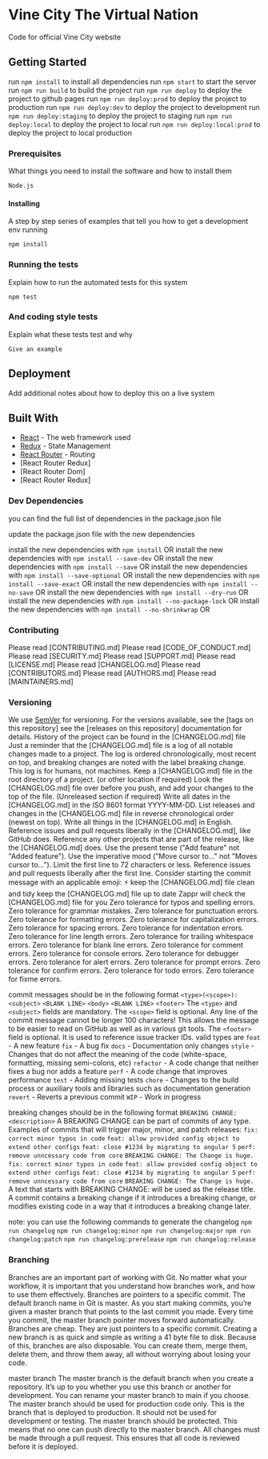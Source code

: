 # Vine City The Virtual Nation

Code for official Vine City website

## Getting Started
run `npm install` to install all dependencies
run `npm start` to start the server
run `npm run build` to build the project
run `npm run deploy` to deploy the project to github pages
run `npm run deploy:prod` to deploy the project to production
run `npm run deploy:dev` to deploy the project to development
run `npm run deploy:staging` to deploy the project to staging
run `npm run deploy:local` to deploy the project to local
run `npm run deploy:local:prod` to deploy the project to local production

### Prerequisites

What things you need to install the software and how to install them

``` 
Node.js
```
#### Installing

A step by step series of examples that tell you how to get a development env running

```    
npm install
```
### Running the tests

Explain how to run the automated tests for this system

```  
npm test
```
### And coding style tests

Explain what these tests test and why

``` 
Give an example
```
## Deployment

Add additional notes about how to deploy this on a live system  

## Built With

* [React](https://reactjs.org/) - The web framework used
* [Redux](https://redux.js.org/) - State Management
* [React Router](https://reacttraining.com/react-router/) - Routing
* [React Router Redux]
* [React Router Dom]
* [React Router Redux]

### Dev Dependencies

you can find the full list of dependencies in the package.json file

update the package.json file with the new dependencies

install the new dependencies with `npm install` OR
install the new dependencies with `npm install --save-dev` OR
install the new dependencies with `npm install --save` OR
install the new dependencies with `npm install --save-optional` OR
install the new dependencies with `npm install --save-exact` OR
install the new dependencies with `npm install --no-save` OR
install the new dependencies with `npm install --dry-run` OR
install the new dependencies with `npm install --no-package-lock` OR
install the new dependencies with `npm install --no-shrinkwrap` OR

### Contributing

Please read [CONTRIBUTING.md]
Please read [CODE_OF_CONDUCT.md]
Please read [SECURITY.md]
Please read [SUPPORT.md]
Please read [LICENSE.md]
Please read [CHANGELOG.md]
Please read [CONTRIBUTORS.md]
Please read [AUTHORS.md]
Please read [MAINTAINERS.md]

### Versioning

We use [SemVer](http://semver.org/) for versioning. For the versions available, see the [tags on this repository]
see the [releases on this repository] documentation for details.
History of the project can be found in the [CHANGELOG.md] file
Just a reminder that the [CHANGELOG.md] file is a log of all notable changes made to a project. The log is ordered chronologically, most recent on top, and breaking changes are noted with the label breaking change. This log is for humans, not machines.
Keep a [CHANGELOG.md] file in the root directory of a project. (or other location if required)
Look the [CHANGELOG.md] file over before you push, and add your changes to the top of the file. (Unreleased section if required)
Write all dates in the [CHANGELOG.md] in the ISO 8601 format YYYY-MM-DD.
List releases and changes in the [CHANGELOG.md] file in reverse chronological order (newest on top).
Write all things in the [CHANGELOG.md] in English.
Reference issues and pull requests liberally in the [CHANGELOG.md], like GitHub does.
Reference any other projects that are part of the release, like the [CHANGELOG.md] does.
Use the present tense ("Add feature" not "Added feature").
Use the imperative mood ("Move cursor to..." not "Moves cursor to...").
Limit the first line to 72 characters or less.
Reference issues and pull requests liberally after the first line.
Consider starting the commit message with an applicable emoji: ⚡
keep the [CHANGELOG.md] file clean and tidy
keep the [CHANGELOG.md] file up to date
Zappr will check the [CHANGELOG.md] file for you
Zero tolerance for typos and spelling errors.
Zero tolerance for grammar mistakes.
Zero tolerance for punctuation errors.
Zero tolerance for formatting errors.
Zero tolerance for capitalization errors.
Zero tolerance for spacing errors.
Zero tolerance for indentation errors.
Zero tolerance for line length errors.
Zero tolerance for trailing whitespace errors.
Zero tolerance for blank line errors.
Zero tolerance for comment errors.
Zero tolerance for console errors.
Zero tolerance for debugger errors.
Zero tolerance for alert errors.
Zero tolerance for prompt errors.
Zero tolerance for confirm errors.
Zero tolerance for todo errors.
Zero tolerance for fixme errors.

commit messages should be in the following format
`<type>(<scope>): <subject>`
`<BLANK LINE>`
`<body>`
`<BLANK LINE>`
`<footer>`
The `<type>` and `<subject>` fields are mandatory.
The `<scope>` field is optional.
Any line of the commit message cannot be longer 100 characters!
This allows the message to be easier to read on GitHub as well as in various git tools.
The `<footer>` field is optional. It is used to reference issue tracker IDs.
valid types are
`feat` - A new feature
`fix` - A bug fix
`docs` - Documentation only changes
`style` - Changes that do not affect the meaning of the code (white-space, formatting, missing semi-colons, etc)
`refactor` - A code change that neither fixes a bug nor adds a feature
`perf` - A code change that improves performance
`test` - Adding missing tests
`chore` - Changes to the build process or auxiliary tools and libraries such as documentation generation
`revert` - Reverts a previous commit
`WIP` - Work in progress

breaking changes should be in the following format
`BREAKING CHANGE: <description>`
A BREAKING CHANGE can be part of commits of any type.
Examples of commits that will trigger major, minor, and patch releases:
`fix: correct minor typos in code`
`feat: allow provided config object to extend other configs`
`feat: close #1234 by migrating to angular 5`
`perf: remove unncessary code from core`
`BREAKING CHANGE: The Change is huge.`
`fix: correct minor typos in code`
`feat: allow provided config object to extend other configs`
`feat: close #1234 by migrating to angular 5`
`perf: remove unncessary code from core`
`BREAKING CHANGE: The Change is huge.`
A text that starts with BREAKING CHANGE: will be used as the release title. A commit contains a breaking change if it introduces a breaking change, or modifies existing code in a way that it introduces a breaking change later.

note: you can use the following commands to generate the changelog
`npm run changelog`
`npm run changelog:minor`
`npm run changelog:major`
`npm run changelog:patch`
`npm run changelog:prerelease`
`npm run changelog:release`

### Branching

Branches are an important part of working with Git. No matter what your workflow, it is important that you understand how branches work, and how to use them effectively.
Branches are pointers to a specific commit. The default branch name in Git is master. As you start making commits, you’re given a master branch that points to the last commit you made. Every time you commit, the master branch pointer moves forward automatically.
Branches are cheap. They are just pointers to a specific commit. Creating a new branch is as quick and simple as writing a 41 byte file to disk. Because of this, branches are also disposable. You can create them, merge them, delete them, and throw them away, all without worrying about losing your code.

master branch
The master branch is the default branch when you create a repository. It’s up to you whether you use this branch or another for development. You can rename your master branch to main if you choose.
The master branch should be used for production code only. This is the branch that is deployed to production. It should not be used for development or testing.
The master branch should be protected. This means that no one can push directly to the master branch. All changes must be made through a pull request. This ensures that all code is reviewed before it is deployed.